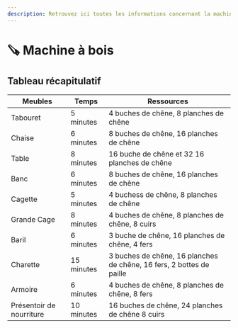 ```yaml
---
description: Retrouvez ici toutes les informations concernant la machine à bois
---
```


# 🪚 Machine à bois


## Tableau récapitulatif

| Meubles                  | Temps      | Ressources                                                            |
|--------------------------|------------|-----------------------------------------------------------------------|
| Tabouret                 | 5 minutes  | 4 buches de chêne, 8 planches de chêne                                |
| Chaise                   | 6 minutes  | 8 buches de chêne, 16 planches de chêne                               |
| Table                    | 8 minutes  | 16 buche de chêne et 32 16 planches de chêne                          |
| Banc                     | 6 minutes  | 8 buches de chêne, 16 planches de chêne                               |
| Cagette                  | 5 minutes  | 4 buchess de chêne, 8 planches de chêne                               |
| Grande Cage              | 8 minutes  | 4 buches de chêne, 8 planches de chêne,  8 cuirs                      |
| Baril                    | 6 minutes  | 3 buche de chêne, 16 planches de chêne,  4 fers                       |
| Charette                 | 15 minutes | 3 buches de chêne, 16 planches de chêne,  16 fers, 2 bottes de paille |
| Armoire                  | 6 minutes  | 4 buches de chêne, 8 planches de chêne,  8 fers                       |
| Présentoir de nourriture | 10 minutes | 16 buches de chêne, 24 planches de chêne  8 cuirs                     |